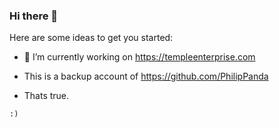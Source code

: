 ### Hi there 👋

Here are some ideas to get you started:

- 🔭 I’m currently working on https://templeenterprise.com

- This is a backup account of https://github.com/PhilipPanda

- Thats true.

```:)```

